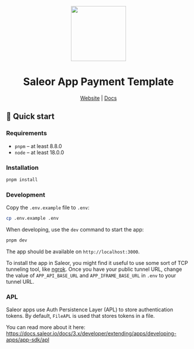 <div align="center">
  <img width="150" alt="" src="https://user-images.githubusercontent.com/1338731/222410999-3ec838de-d49a-4d48-8f8a-4788beeef80d.png">
</div>

<div align="center">
  <h1>Saleor App Payment Template</h1>
</div>

<div align="center">
  <a href="https://saleor.io/">Website</a>
  <span> | </span>
  <a href="https://docs.saleor.io/docs/3.x/">Docs</a>

</div>

## 🚀 Quick start

### Requirements

- `pnpm` – at least 8.8.0
- `node` – at least 18.0.0

### Installation

```bash
pnpm install
```

### Development

Copy the `.env.example` file to `.env`:

```bash
cp .env.example .env
```

When developing, use the `dev` command to start the app:

```bash
pnpm dev
```

The app should be available on `http://localhost:3000`.

To install the app in Saleor, you might find it useful to use some sort of TCP tunneling tool, like [ngrok](https://ngrok.com/). Once you have your public tunnel URL, change the value of `APP_API_BASE_URL` and `APP_IFRAME_BASE_URL` in `.env` to your tunnel URL.

### APL

Saleor apps use Auth Persistence Layer (APL) to store authentication tokens. By default, `FileAPL` is used that stores tokens in a file.

You can read more about it here: https://docs.saleor.io/docs/3.x/developer/extending/apps/developing-apps/app-sdk/apl
